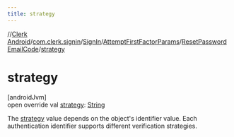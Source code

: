 ```yaml
---
title: strategy
---
```

//[Clerk Android](../../../../../index.html)/[com.clerk.signin](../../../index.html)/[SignIn](../../index.html)/[AttemptFirstFactorParams](../index.html)/[ResetPasswordEmailCode](index.html)/[strategy](strategy.html)



# strategy



[androidJvm]\
open override val [strategy](strategy.html): [String](https://kotlinlang.org/api/latest/jvm/stdlib/kotlin-stdlib/kotlin/-string/index.html)



The [strategy](strategy.html) value depends on the object's identifier value. Each authentication identifier supports different verification strategies.




